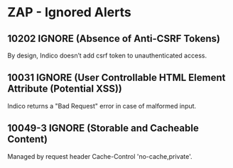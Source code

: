 # ZAP - Ignored Alerts

## 10202   IGNORE  (Absence of Anti-CSRF Tokens)

By design, Indico doesn’t add csrf token to unauthenticated access.

## 10031   IGNORE  (User Controllable HTML Element Attribute (Potential XSS))

Indico returns a "Bad Request" error in case of malformed input.

## 10049-3 IGNORE  (Storable and Cacheable Content)

Managed by request header Cache-Control 'no-cache,private'.